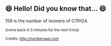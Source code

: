 ## :smile: Hello! Did you know that... :smile:
159 is the number of isomers of C11H24.

<sup>(come back in 5 minutes for the next trivia)</sup>


<sup>Credits: http://numbersapi.com</sup>
